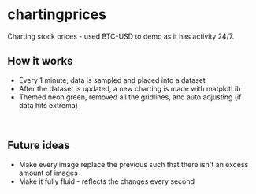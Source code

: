 # chartingprices
Charting stock prices - used BTC-USD to demo as it has activity 24/7.

## How it works
<ul>
  <li>Every 1 minute, data is sampled and placed into a dataset</li>
  <li>After the dataset is updated, a new charting is made with matplotLib</li>
  <li>Themed neon green, removed all the gridlines, and auto adjusting (if data hits extrema)</li>
</ul>
<br>

## Future ideas
<ul>
  <li>Make every image replace the previous such that there isn't an excess amount of images</li>
  <li>Make it fully fluid - reflects the changes every second</li>
</ul>

